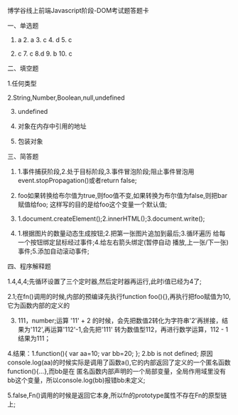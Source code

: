 博学谷线上前端Javascript阶段-DOM考试题答题卡

一、单选题

1. a 2. a  3. c 4. d 5. c 

6. c 7. c 8.d  9. b 10. c

二、填空题

1.任何类型

2.String,Number,Boolean,null,undefined

3.  undefined

4. 对象在内存中引用的地址

5. 包装对象

三、简答题

1. 1.事件捕获阶段,2.处于目标阶段,3.事件冒泡阶段;阻止事件冒泡用event.stopPropagation()或者return false; 

2. foo如果转换给布尔值为true,则foo值不变,如果转换为布尔值为false,则把bar赋值给foo; 这样写的目的是给foo这个变量一个默认值;    

3. 1.document.createElement();2.innerHTML();3.document.write();

4. 1.根据图片的数量动态生成按钮;2.把第一张图片追加到最后;3.循环遍历 给每一个按钮绑定鼠标经过事件;4.给左右箭头绑定(暂停自动
播放,上一张/下一张)事件;5.添加自动滚动事件;

四、程序解释题

1.4,4,4;先循环设置了三个定时器,然后定时器再运行,此时i值已经为4了;

2.1;在fn()调用的时候,内部的预编译先执行function foo(){},再执行把foo赋值为10,它为函数内部的定义的

3. 111，number;运算 '11' + 2 的时候，会先把数值2转化为字符串'2'再拼接，结果为'112',再运算'112'-1,会先把'111'
    转为数值型112，再进行数学运算，112 - 1 结果为111；

4.结果：1.function(){
       var aa=10;
       var bb=20;
       };
       2.bb is not defined;
       原因console.log(aa)的时候实际是调用了函数a(),它的内部返回了定义的一个匿名函数function(){...},而bb是在
       匿名函数内部声明的一个局部变量，全局作用域里没有bb这个变量，所以console.log(bb)报错bb未定义;

5.false,Fn()调用的时候是返回它本身,所以fn的prototype属性不存在Fn的原型链上;